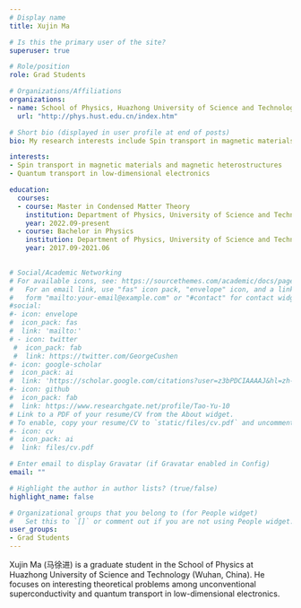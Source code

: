 ```yaml
---
# Display name
title: Xujin Ma

# Is this the primary user of the site?
superuser: true

# Role/position
role: Grad Students

# Organizations/Affiliations
organizations:
- name: School of Physics, Huazhong University of Science and Technology
  url: "http://phys.hust.edu.cn/index.htm"

# Short bio (displayed in user profile at end of posts)
bio: My research interests include Spin transport in magnetic materials and quantum transport in low-dimensional electronics.

interests:
- Spin transport in magnetic materials and magnetic heterostructures
- Quantum transport in low-dimensional electronics

education:
  courses:
  - course: Master in Condensed Matter Theory
    institution: Department of Physics, University of Science and Technology of China
    year: 2022.09-present
  - course: Bachelor in Physics
    institution: Department of Physics, University of Science and Technology of China
    year: 2017.09-2021.06  
  

# Social/Academic Networking
# For available icons, see: https://sourcethemes.com/academic/docs/page-builder/#icons
#   For an email link, use "fas" icon pack, "envelope" icon, and a link in the
#   form "mailto:your-email@example.com" or "#contact" for contact widget.
#social:
#- icon: envelope
#  icon_pack: fas
#  link: 'mailto:'
# - icon: twitter
 #  icon_pack: fab
 #  link: https://twitter.com/GeorgeCushen
#- icon: google-scholar
#  icon_pack: ai
#  link: 'https://scholar.google.com/citations?user=z3bPDCIAAAAJ&hl=zh-CN'
#- icon: github
#  icon_pack: fab
#  link: https://www.researchgate.net/profile/Tao-Yu-10
# Link to a PDF of your resume/CV from the About widget.
# To enable, copy your resume/CV to `static/files/cv.pdf` and uncomment the lines below.
#- icon: cv
#  icon_pack: ai
#  link: files/cv.pdf

# Enter email to display Gravatar (if Gravatar enabled in Config)
email: ""

# Highlight the author in author lists? (true/false)
highlight_name: false

# Organizational groups that you belong to (for People widget)
#   Set this to `[]` or comment out if you are not using People widget.
user_groups:
- Grad Students
---
```

Xujin Ma (马徐进) is a graduate student in the School of Physics at Huazhong University of Science and Technology (Wuhan, China). He focuses on interesting theoretical problems among unconventional superconductivity and quantum transport in low-dimensional electronics. 


